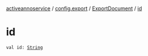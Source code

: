 [activeannoservice](../../index.md) / [config.export](../index.md) / [ExportDocument](index.md) / [id](./id.md)

# id

`val id: `[`String`](https://kotlinlang.org/api/latest/jvm/stdlib/kotlin/-string/index.html)